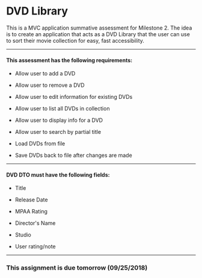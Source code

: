 # DVD Library

This is a MVC application summative assessment for Milestone 2. The idea is to create an application that acts as a DVD Library that the user can use to sort their movie collection for easy, fast accessibility.

-----------------------------------------------------------------------

#### This assessment has the following requirements:

* Allow user to add a DVD

* Allow user to remove a DVD

* Allow user to edit information for existing DVDs

* Allow user to list all DVDs in collection

* Allow user to display info for a DVD

* Allow user to search by partial title

* Load DVDs from file

* Save DVDs back to file after changes are made

--------------------------------------------------------------------

#### DVD DTO must have the following fields:

* Title

* Release Date

* MPAA Rating

* Director's Name

* Studio

* User rating/note

-------------------------------------------------

### This assignment is due tomorrow (09/25/2018)